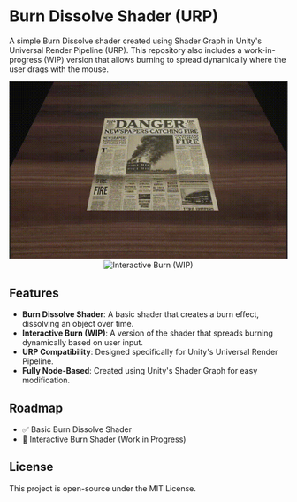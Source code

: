 # Burn Dissolve Shader (URP)

A simple Burn Dissolve shader created using Shader Graph in Unity's Universal Render Pipeline (URP). This repository also includes a work-in-progress (WIP) version that allows burning to spread dynamically where the user drags with the mouse.

<div align="center">
    <img src="https://raw.githubusercontent.com/caliber44/BurnDissolveUnityBootCamp/main/old.gif" width="505" alt="Basic Burn Dissolve">
    <img src="https://raw.githubusercontent.com/caliber44/BurnDissolveUnityBootCamp/main/wip.gif" width="500" alt="Interactive Burn (WIP)">
</div>

## Features
- **Burn Dissolve Shader**: A basic shader that creates a burn effect, dissolving an object over time.
- **Interactive Burn (WIP)**: A version of the shader that spreads burning dynamically based on user input.
- **URP Compatibility**: Designed specifically for Unity's Universal Render Pipeline.
- **Fully Node-Based**: Created using Unity's Shader Graph for easy modification.

## Roadmap
- ✅ Basic Burn Dissolve Shader
- 🚧 Interactive Burn Shader (Work in Progress)

## License
This project is open-source under the MIT License.

